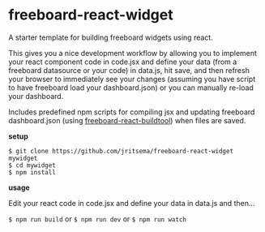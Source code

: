 freeboard-react-widget
=======================

A starter template for building freeboard widgets using react.

This gives you a nice development workflow by allowing you to implement your react component code in code.jsx and define your data (from a freeboard datasource or your code) in data.js, hit save, and then refresh your browser to immediately see your changes (assuming you have script to have freeboard load your dashboard.json) or you can manually re-load your dashboard.

Includes predefined npm scripts for compiling jsx and updating freeboard dashboard.json (using [freeboard-react-buildtool](https://github.com/jritsema/freeboard-react-buildtool)) when files are saved.

**setup**

```
$ git clone https://github.com/jritsema/freeboard-react-widget mywidget
$ cd mywidget
$ npm install
```

**usage**

Edit your react code in code.jsx and define your data in data.js and then...

`$ npm run build` or `$ npm run dev` or `$ npm run watch`